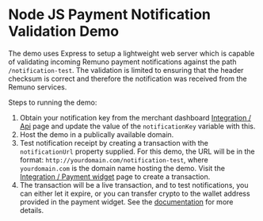 # Node JS Payment Notification Validation Demo

The demo uses Express to setup a lightweight web server which is capable of validating incoming Remuno payment notifications against the path `/notification-test`. The validation is limited to ensuring that the header checksum is correct and therefore the notification was received from the Remuno services.

Steps to running the demo:

1. Obtain your notification key from the merchant dashboard [Integration / Api](https://remuno.com/merchant/1/api-keys) page and update the value of the `notificationKey` variable with this.
2. Host the demo in a publically available domain.
3. Test notification receipt by creating a transaction with the `notificationUrl` property supplied. For this demo, the URL will be in the format: `http://yourdomain.com/notification-test`, where `yourdomain.com` is the domain name hosting the demo. Visit the [Integration / Payment widget](https://remuno.com/merchant/1/payment-widget) page to create a transaction. 
4. The transaction will be a live transaction, and to test notifications, you can either let it expire, or you can transfer crypto to the wallet address provided in the payment widget. See the [documentation](https://docs.remuno.com/#transaction-notifications) for more details.
